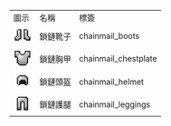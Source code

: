 <table>
	<tablebody>
		<tr>
			<td>圖示</td>
			<td>名稱</td>
			<td>標簽</td>
		</tr>
		<tr>
			<td><img src="../../mc_icon/combat/chainmail_boots.png"></td>
			<td>鎖鏈靴子</td>
			<td>chainmail_boots</td>
		</tr>
		<tr>
			<td><img src="../../mc_icon/combat/chainmail_chestplate.png"></td>
			<td>鎖鏈胸甲</td>
			<td>chainmail_chestplate</td>
		</tr>
		<tr>
			<td><img src="../../mc_icon/combat/chainmail_helmet.png"></td>
			<td>鎖鏈頭盔</td>
			<td>chainmail_helmet</td>
		</tr>
		<tr>
			<td><img src="../../mc_icon/combat/chainmail_leggings.png"></td>
			<td>鎖鏈護腿</td>
			<td>chainmail_leggings</td>
		</tr>
	</tablebody>
</table>